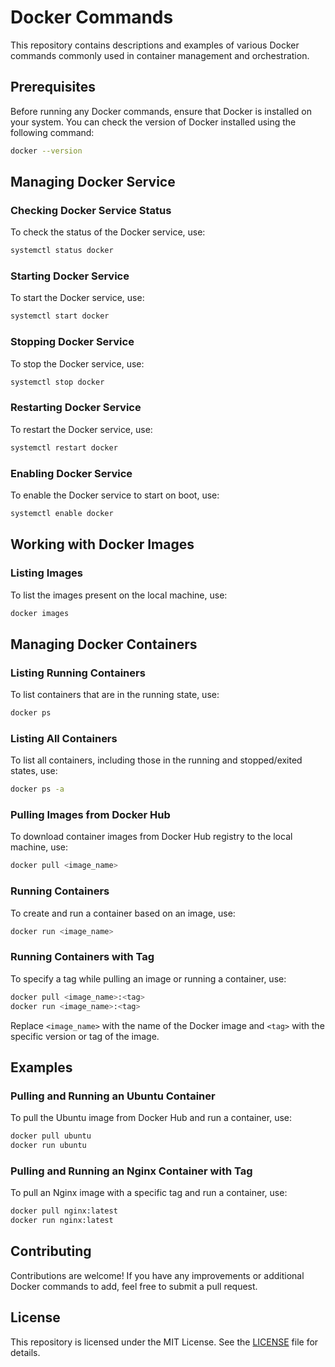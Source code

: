
# Docker Commands

This repository contains descriptions and examples of various Docker commands commonly used in container management and orchestration.

## Prerequisites

Before running any Docker commands, ensure that Docker is installed on your system. You can check the version of Docker installed using the following command:

```bash
docker --version
```

## Managing Docker Service

### Checking Docker Service Status

To check the status of the Docker service, use:

```bash
systemctl status docker
```

### Starting Docker Service

To start the Docker service, use:

```bash
systemctl start docker
```

### Stopping Docker Service

To stop the Docker service, use:

```bash
systemctl stop docker
```

### Restarting Docker Service

To restart the Docker service, use:

```bash
systemctl restart docker
```

### Enabling Docker Service

To enable the Docker service to start on boot, use:

```bash
systemctl enable docker
```

## Working with Docker Images

### Listing Images

To list the images present on the local machine, use:

```bash
docker images
```

## Managing Docker Containers

### Listing Running Containers

To list containers that are in the running state, use:

```bash
docker ps
```

### Listing All Containers

To list all containers, including those in the running and stopped/exited states, use:

```bash
docker ps -a
```

### Pulling Images from Docker Hub

To download container images from Docker Hub registry to the local machine, use:

```bash
docker pull <image_name>
```

### Running Containers

To create and run a container based on an image, use:

```bash
docker run <image_name>
```

### Running Containers with Tag

To specify a tag while pulling an image or running a container, use:

```bash
docker pull <image_name>:<tag>
docker run <image_name>:<tag>
```

Replace `<image_name>` with the name of the Docker image and `<tag>` with the specific version or tag of the image.

## Examples

### Pulling and Running an Ubuntu Container

To pull the Ubuntu image from Docker Hub and run a container, use:

```bash
docker pull ubuntu
docker run ubuntu
```

### Pulling and Running an Nginx Container with Tag

To pull an Nginx image with a specific tag and run a container, use:

```bash
docker pull nginx:latest
docker run nginx:latest
```

## Contributing

Contributions are welcome! If you have any improvements or additional Docker commands to add, feel free to submit a pull request.

## License

This repository is licensed under the MIT License. See the [LICENSE](LICENSE) file for details.
